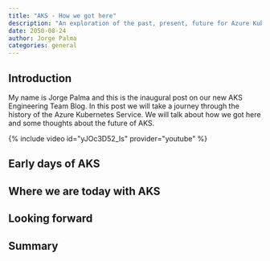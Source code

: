 ```yaml
---
title: "AKS - How we got here"
description: "An exploration of the past, present, future for Azure Kubernetes Service (AKS)."
date: 2050-08-24
author: Jorge Palma
categories: general
---
```


## Introduction

My name is Jorge Palma and this is the inaugural post on our new AKS Engineering Team Blog. In this post we will take a journey through the history of the Azure Kubernetes Service. We will talk about how we got here and some thoughts about the future of AKS.

{% include video id="yJOc3D52_Is" provider="youtube" %}

## Early days of AKS


## Where we are today with AKS


## Looking forward


## Summary

